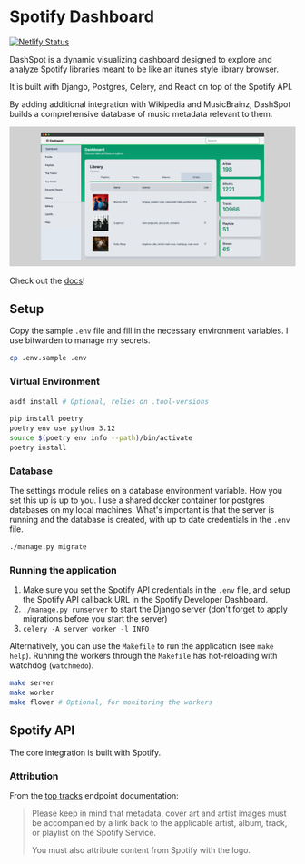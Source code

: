 # Spotify Dashboard

[![Netlify Status](https://api.netlify.com/api/v1/badges/a2dbf0df-0390-4635-98aa-ab2dfe272e98/deploy-status)](https://app.netlify.com/sites/dashspot-dev/deploys)

DashSpot is a dynamic visualizing dashboard designed to explore and analyze
Spotify libraries meant to be like an itunes style library browser.

It is built with Django, Postgres, Celery, and React on top of the Spotify API.

By adding additional integration with Wikipedia and MusicBrainz, DashSpot builds
a comprehensive database of music metadata relevant to them.

![DashSpot Screenshot](./doc/static/img/screencap.png)

Check out the [docs](https://dashspot-dev.netlify.app/)!

## Setup

Copy the sample `.env` file and fill in the necessary environment variables. I
use bitwarden to manage my secrets.

```bash
cp .env.sample .env
```

### Virtual Environment

```bash
asdf install # Optional, relies on .tool-versions
```

```bash
pip install poetry
poetry env use python 3.12
source $(poetry env info --path)/bin/activate
poetry install
```

### Database

The settings module relies on a database environment variable. How you set this
up is up to you. I use a shared docker container for postgres databases on my
local machines. What's important is that the server is running and the database
is created, with up to date credentials in the `.env` file.

```bash
./manage.py migrate
```

### Running the application

1. Make sure you set the Spotify API credentials in the `.env` file, and setup
    the Spotify API callback URL in the Spotify Developer Dashboard.
2. `./manage.py runserver` to start the Django server (don't forget to apply
   migrations before you start the server)
3. `celery -A server worker -l INFO`

Alternatively, you can use the `Makefile` to run the application (see `make help`).
Running the workers through the `Makefile` has hot-reloading with watchdog (`watchmedo`).

```bash
make server
make worker
make flower # Optional, for monitoring the workers
```

## Spotify API

The core integration is built with Spotify.

### Attribution

From the [top tracks](https://developer.spotify.com/documentation/web-api/reference/#endpoint-get-users-top-artists-and-tracks) endpoint documentation:

> Please keep in mind that metadata, cover art and artist images must be
> accompanied by a link back to the applicable artist, album, track, or playlist
> on the Spotify Service.
>
> You must also attribute content from Spotify with the logo.
